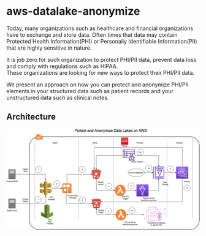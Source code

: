 # aws-datalake-anonymize
Today, many organizations such as healthcare and financial organizations have to exchange and store data.  Often times that data may contain Protected Health Information(PHI) or Personally Identifiable Information(PII) that are highly sensitive in nature. 

It is job zero for such organization to protect PHI/PII data, prevent data loss and comply with regulations such as HIPAA.  
These organizations are looking for new ways to protect their PHI/PII data.

We present an approach on how you can protect and anonymize PHI/PII elements in your structured data such as patient records 
and your unstructured data such as clinical notes.

## Architecture

![alt text](https://github.com/rvvittal/aws-datalake-anonymize/blob/master/docs/PHI-DataLake-Protection.png)
